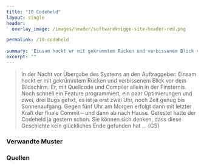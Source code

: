 ```yaml
---
title: "10 Codeheld"
layout: single
header:
  overlay_image: /images/header/softwareknigge-site-header-red.png

permalink: /10-codeheld
  
summary: 'Einsam hockt er mit gekrümmtem Rücken und verbissenem Blick vor dem Bildschirm. Er, mit Quellcode und Compiler allein in der Finsternis...'
excerpt: ""
---
```


>
> In der Nacht vor Übergabe des Systems an den Auftraggeber: Einsam hockt er mit gekrümmtem Rücken und verbissenem Blick vor dem Bildschirm. Er, mit Quellcode und Compiler allein in der Finsternis. Noch schnell ein Feature programmiert, ein paar  Optimierungen und zwei, drei Bugs gefixt, es ist ja erst zwei Uhr, noch Zeit genug bis Sonnenaufgang.
Gegen fünf Uhr am Morgen erfolgt dann mit letzter Kraft der finale Commit – und dann ab nach Hause. Getestet hatte der Codeheld ja gestern schon.
>Sie können sich denken, dass diese Geschichte kein glückliches Ende gefunden hat ... (GS)

### Verwandte Muster


### Quellen
